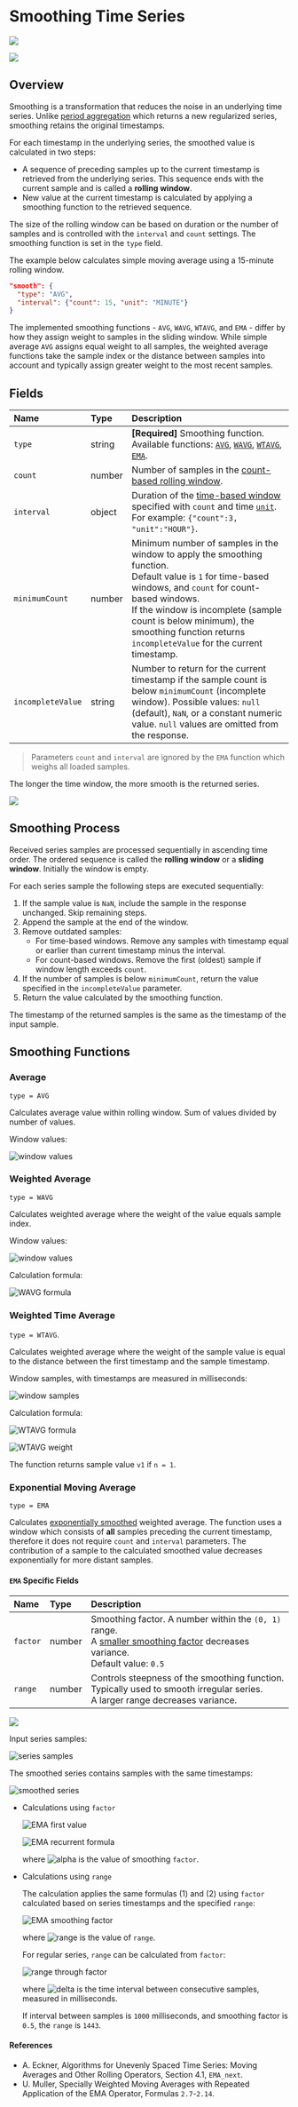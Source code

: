 # Smoothing Time Series

![](./images/smooth-all.png)

[![](../../../images/button.png)](https://apps.axibase.com/chartlab/3734bd35/4)

## Overview

Smoothing is a transformation that reduces the noise in an underlying time series. Unlike [period aggregation](aggregate.md) which returns a new regularized series, smoothing retains the original timestamps.

For each timestamp in the underlying series, the smoothed value is calculated in two steps:

* A sequence of preceding samples up to the current timestamp is retrieved from the underlying series. This sequence ends with the current sample and is called a **rolling window**.
* New value at the current timestamp is calculated by applying a smoothing function to the retrieved sequence.

The size of the rolling window can be based on duration or the number of samples and is controlled with the `interval` and `count` settings. The smoothing function is set in the `type` field.

The example below calculates simple moving average using a 15-minute rolling window.

```json
"smooth": {
  "type": "AVG",
  "interval": {"count": 15, "unit": "MINUTE"}
}
```

The implemented smoothing functions - `AVG`, `WAVG`, `WTAVG`, and `EMA` - differ by how they assign weight to samples in the sliding window. While simple average `AVG` assigns equal weight to all samples, the weighted average functions take the sample index or the distance between samples into account and typically assign greater weight to the most recent samples.

## Fields

| **Name** | **Type**  | **Description**   |
|:---|:---|:---|
| `type` | string | **[Required]** Smoothing function.<br>Available functions: [`AVG`](#average), [`WAVG`](#weighted-average), [`WTAVG`](#weighted-time-average), [`EMA`](#exponential-moving-average). |
| `count` | number | Number of samples in the [count-based rolling window](#count-based-window). |
| `interval` | object | Duration of the [time-based window](#time-based-window) specified with `count` and time [`unit`](time-unit.md).<br>For example: `{"count":3, "unit":"HOUR"}`.|
| `minimumCount` | number | Minimum number of samples in the window to apply the smoothing function.<br>Default value is `1` for time-based windows, and `count` for count-based windows.<br>If the window is incomplete (sample count is below minimum), the smoothing function returns `incompleteValue` for the current timestamp. |
| `incompleteValue` | string | Number to return for the current timestamp if the sample count is below `minimumCount` (incomplete window). Possible values: `null` (default), `NaN`, or a constant numeric value. `null` values are omitted from the response.|

> Parameters `count` and `interval` are ignored by the `EMA` function which weighs all loaded samples.

The longer the time window, the more smooth is the returned series.

![](./images/smooth-avg.png)

## Smoothing Process

Received series samples are processed sequentially in ascending time order.
The ordered sequence is called the **rolling window** or a **sliding window**. Initially the window is empty.

For each series sample the following steps are executed sequentially:

1. If the sample value is `NaN`, include the sample in the response unchanged. Skip remaining steps.
1. Append the sample at the end of the window.
1. Remove outdated samples:
   * For time-based windows. Remove any samples with timestamp equal or earlier than current timestamp minus the interval.
   * For count-based windows. Remove the first (oldest) sample if window length exceeds `count`.
1. If the number of samples is below `minimumCount`, return the value specified in the `incompleteValue` parameter.
1. Return the value calculated by the smoothing function.

The timestamp of the returned samples is the same as the timestamp of the input sample.

## Smoothing Functions

### Average

`type = AVG`

Calculates average value within rolling window. Sum of values divided by number of values.

Window values:

![window values](./images/n-values.png)

### Weighted Average

`type = WAVG`

Calculates weighted average where the weight of the value equals sample index.

Window values:

![window values](./images/n-values.png)

Calculation formula:

![WAVG formula](./images/wavg.png)

### Weighted Time Average

`type = WTAVG`.

Calculates weighted average where the weight of the sample value is equal to the distance between the first timestamp and the sample timestamp.

Window samples, with timestamps are measured in milliseconds:

![window samples](./images/n-samples.png)

Calculation formula:

![WTAVG formula](./images/wtavg.png)

![WTAVG weight](./images/wtavg-weight.png)

The function returns sample value `v1` if `n = 1`.

### Exponential Moving Average

`type = EMA`

Calculates [exponentially smoothed](https://en.wikipedia.org/wiki/Exponential_smoothing) weighted average. The function uses a window which consists of **all** samples preceding the current timestamp, therefore it does not require `count` and `interval` parameters. The contribution of a sample to the calculated smoothed value decreases exponentially for more distant samples.

#### `EMA` Specific Fields

| **Name** | **Type**  | **Description**   |
|:---|:---|:---|
| `factor` | number | Smoothing factor. A number within the `(0, 1)` range.<br>A [smaller smoothing factor](https://en.wikipedia.org/wiki/Exponential_smoothing#Basic_exponential_smoothing) decreases variance.<br>Default value: `0.5`|
| `range` | number | Controls steepness of the smoothing function.<br> Typically used to smooth irregular series. <br>A larger range decreases variance.

![](./images/smooth-ema.png)

Input series samples:

![series samples](./images/n-samples.png)

The smoothed series contains samples with the same timestamps:

![smoothed series](./images/smoothed.png)

* Calculations using `factor`

    ![EMA first value](./images/ema1.png)

    ![EMA recurrent formula](./images/ema-evenly.png)

    where ![alpha](./images/alpha.png) is the value of smoothing `factor`.

* Calculations using `range`

    The calculation applies the same formulas (1) and (2) using `factor` calculated based on series timestamps and the specified `range`:

    ![EMA smoothing factor](./images/smoothingFactor.png)

    where ![range](./images/tau.png) is the value of `range`.

    For regular series, `range` can be calculated from `factor`:

    ![range through factor](./images/rangeViaFactor.png)

    where ![delta](./images/Delta.png) is the time interval between consecutive samples, measured in milliseconds.

    If interval between samples is `1000` milliseconds, and smoothing factor is `0.5`, the `range` is `1443`.

#### References

* A. Eckner, Algorithms for Unevenly Spaced Time Series: Moving Averages and Other Rolling Operators, Section 4.1, `EMA_next`.
* U. Muller, Specially Weighted Moving Averages with Repeated Application of the EMA Operator, Formulas `2.7`-`2.14`.
